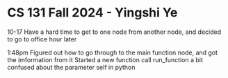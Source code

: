 # CS 131 Fall 2024 - Yingshi Ye

10-17
Have a hard time to get to one node from another node, and decided to go to office hour later 

1:48pm
Figured out how to go through to the main function node, and got the imformation from it
Started a new function call run_function
a bit confused about the parameter self in python


